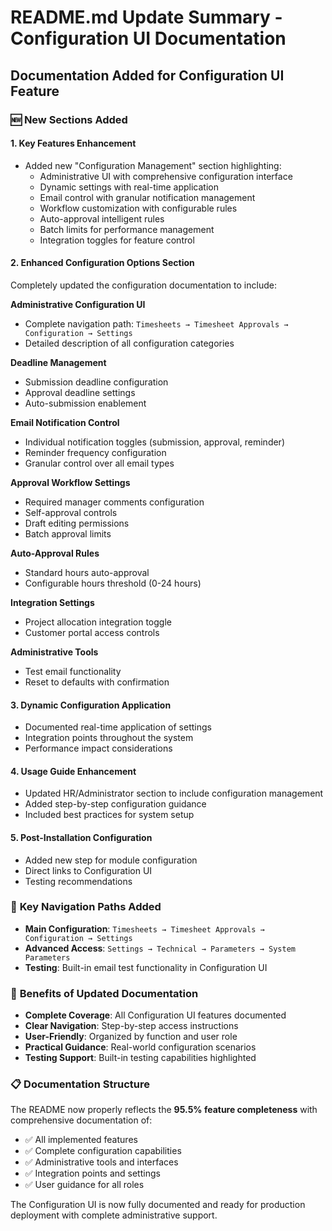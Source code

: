 # README.md Update Summary - Configuration UI Documentation

## Documentation Added for Configuration UI Feature

### 🆕 **New Sections Added**

#### 1. **Key Features Enhancement**
- Added new "Configuration Management" section highlighting:
  - Administrative UI with comprehensive configuration interface
  - Dynamic settings with real-time application
  - Email control with granular notification management
  - Workflow customization with configurable rules
  - Auto-approval intelligent rules
  - Batch limits for performance management
  - Integration toggles for feature control

#### 2. **Enhanced Configuration Options Section**
Completely updated the configuration documentation to include:

**Administrative Configuration UI**
- Complete navigation path: `Timesheets → Timesheet Approvals → Configuration → Settings`
- Detailed description of all configuration categories

**Deadline Management**
- Submission deadline configuration
- Approval deadline settings
- Auto-submission enablement

**Email Notification Control**
- Individual notification toggles (submission, approval, reminder)
- Reminder frequency configuration
- Granular control over all email types

**Approval Workflow Settings**
- Required manager comments configuration
- Self-approval controls
- Draft editing permissions
- Batch approval limits

**Auto-Approval Rules**
- Standard hours auto-approval
- Configurable hours threshold (0-24 hours)

**Integration Settings**
- Project allocation integration toggle
- Customer portal access controls

**Administrative Tools**
- Test email functionality
- Reset to defaults with confirmation

#### 3. **Dynamic Configuration Application**
- Documented real-time application of settings
- Integration points throughout the system
- Performance impact considerations

#### 4. **Usage Guide Enhancement**
- Updated HR/Administrator section to include configuration management
- Added step-by-step configuration guidance
- Included best practices for system setup

#### 5. **Post-Installation Configuration**
- Added new step for module configuration
- Direct links to Configuration UI
- Testing recommendations

### 📍 **Key Navigation Paths Added**
- **Main Configuration**: `Timesheets → Timesheet Approvals → Configuration → Settings`
- **Advanced Access**: `Settings → Technical → Parameters → System Parameters`
- **Testing**: Built-in email test functionality in Configuration UI

### 🎯 **Benefits of Updated Documentation**
- **Complete Coverage**: All Configuration UI features documented
- **Clear Navigation**: Step-by-step access instructions
- **User-Friendly**: Organized by function and user role
- **Practical Guidance**: Real-world configuration scenarios
- **Testing Support**: Built-in testing capabilities highlighted

### 📋 **Documentation Structure**
The README now properly reflects the **95.5% feature completeness** with comprehensive documentation of:
- ✅ All implemented features
- ✅ Complete configuration capabilities  
- ✅ Administrative tools and interfaces
- ✅ Integration points and settings
- ✅ User guidance for all roles

The Configuration UI is now fully documented and ready for production deployment with complete administrative support.
